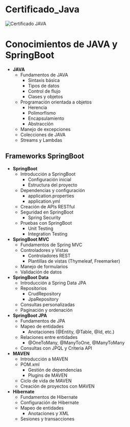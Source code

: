 # Certificado_Java

<img title="Certificado JAVA" alt="Certificado JAVA" src="https://www.bacancytechnology.com/qanda/wp-content/uploads/2023/05/Difference-Between-List.of-and-Arrays.asList.png">

# Conocimientos de JAVA y SpringBoot

- **JAVA**
    - Fundamentos de JAVA
        - Sintaxis básica
        - Tipos de datos
        - Control de flujo
        - Clases y objetos
    - Programación orientada a objetos
        - Herencia
        - Polimorfismo
        - Encapsulamiento
        - Abstracción
    - Manejo de excepciones
    - Colecciones de JAVA
    - Streams y Lambdas

## Frameworks SpringBoot
- **SpringBoot**
    - Introducción a SpringBoot
        - Configuración inicial
        - Estructura del proyecto
    - Dependencias y configuración
        - application.properties
        - application.yml
    - Creación de APIs RESTful
    - Seguridad en SpringBoot
        - Spring Security
    - Pruebas con SpringBoot
        - Unit Testing
        - Integration Testing
- **SpringBoot MVC**
    - Fundamentos de Spring MVC
    - Controladores y Vistas
        - Controladores REST
        - Plantillas de vistas (Thymeleaf, Freemarker)
    - Manejo de formularios
    - Validación de datos
- **SpringBoot Data**
    - Introducción a Spring Data JPA
    - Repositorios
        - CrudRepository
        - JpaRepository
    - Consultas personalizadas
    - Paginación y ordenación
- **SpringBoot JPA**
    - Fundamentos de JPA
    - Mapeo de entidades
        - Anotaciones (@Entity, @Table, @Id, etc.)
    - Relaciones entre entidades
        - @OneToMany, @ManyToOne, @ManyToMany
    - Consultas con JPQL y Criteria API
- **MAVEN**
    - Introducción a MAVEN
    - POM.xml
        - Gestión de dependencias
        - Plugins de MAVEN
    - Ciclo de vida de MAVEN
    - Creación de proyectos con MAVEN
- **Hibernate**
    - Fundamentos de Hibernate
    - Configuración de Hibernate
    - Mapeo de entidades
        - Anotaciones y XML
    - Sesiones y transacciones
